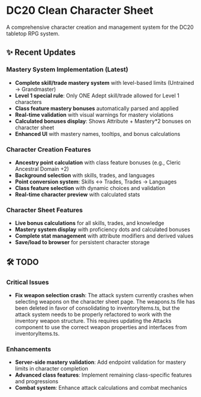 # DC20 Clean Character Sheet

A comprehensive character creation and management system for the DC20 tabletop RPG system.

## ✨ Recent Updates

### Mastery System Implementation (Latest)
- **Complete skill/trade mastery system** with level-based limits (Untrained → Grandmaster)
- **Level 1 special rule**: Only ONE Adept skill/trade allowed for Level 1 characters
- **Class feature mastery bonuses** automatically parsed and applied
- **Real-time validation** with visual warnings for mastery violations
- **Calculated bonuses display**: Shows Attribute + Mastery*2 bonuses on character sheet
- **Enhanced UI** with mastery names, tooltips, and bonus calculations

### Character Creation Features
- **Ancestry point calculation** with class feature bonuses (e.g., Cleric Ancestral Domain +2)
- **Background selection** with skills, trades, and languages
- **Point conversion system**: Skills ↔ Trades, Trades → Languages
- **Class feature selection** with dynamic choices and validation
- **Real-time character preview** with calculated stats

### Character Sheet Features
- **Live bonus calculations** for all skills, trades, and knowledge
- **Mastery system display** with proficiency dots and calculated bonuses
- **Complete stat management** with attribute modifiers and derived values
- **Save/load to browser** for persistent character storage

## 🛠️ TODO

### Critical Issues
- **Fix weapon selection crash**: The attack system currently crashes when selecting weapons on the character sheet page. The weapons.ts file has been deleted in favor of consolidating to inventoryItems.ts, but the attack system needs to be properly refactored to work with the inventory weapon structure. This requires updating the Attacks component to use the correct weapon properties and interfaces from inventoryItems.ts.

### Enhancements
- **Server-side mastery validation**: Add endpoint validation for mastery limits in character completion
- **Advanced class features**: Implement remaining class-specific features and progressions
- **Combat system**: Enhance attack calculations and combat mechanics

